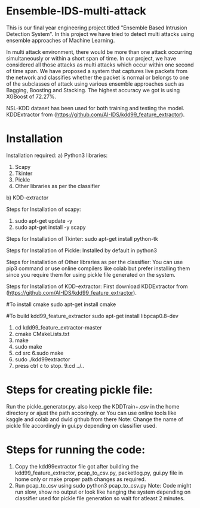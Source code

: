 # Ensemble-IDS-multi-attack
This is our final year engineering project titled "Ensemble Based Intrusion Detection System". In this project we have tried to detect multi attacks using ensemble approaches of Machine Learning.

In multi attack environment, there would be more than one attack occurring simultaneously or within a short span of time. In our project, we have considered all those attacks as multi attacks which occur within one second of time span. We have proposed a system that captures live packets from the network and classifies whether the packet is normal or belongs to one of the subclasses of attack using various ensemble approaches such as Bagging, Boosting and Stacking. The highest accuracy we got is using XGBoost of 72.27%.

NSL-KDD dataset has been used for both training and testing the model. KDDExtractor from (https://github.com/AI-IDS/kdd99_feature_extractor).


# Installation
Installation required:
a) Python3 libraries:
1. Scapy 
2. Tkinter
3. Pickle
4. Other libraries as per the classifier

b) KDD-extractor


Steps for Installation of scapy:
1. sudo apt-get update -y
2. sudo apt-get install -y scapy

Steps for Installation of Tkinter:
sudo apt-get install python-tk

Steps for Installation of Pickle:
Installed by default in python3

Steps for Installation of Other libraries as per the classifier:
You can use pip3 command or use online compilers like colab but prefer installing them since you require them for using pickle file generated on the system.


Steps for Installation of KDD-extractor:
First download KDDExtractor from (https://github.com/AI-IDS/kdd99_feature_extractor).

#To install cmake
sudo apt-get install cmake

#To build kdd99_feature_extractor
sudo apt-get install libpcap0.8-dev
1. cd kdd99_feature_extractor-master
2. cmake CMakeLists.txt 
3. make
4. sudo make
5. cd src
6.sudo make
7. sudo ./kdd99extractor 
8. press ctrl c to stop.
9.cd ../..

# Steps for creating pickle file:
Run the pickle_generator.py. also keep the KDDTrain+.csv in the home directory or ajust the path accoringly. 
or
You can use online tools like kaggle and colab and dwld github from there
Note: Change the name of pickle file accordingly in gui.py depending on classifier used.

 
# Steps for running the code:
1. Copy the kdd99extractor file got after building the kdd99_feature_extractor, pcap_to_csv.py, packetlog.py, gui.py file in home only or make proper path changes as required.
2. Run pcap_to_csv using sudo python3 pcap_to_csv.py
Note: Code might run slow, show no output or look like hanging the system depending on classifier used for pickle file generation so wait for atleast 2 minutes.
